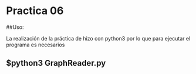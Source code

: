 # Practica 06

##Uso:

La realización de la práctica de hizo con python3 por lo que 
para ejecutar el programa es necesarios 

## $python3 GraphReader.py
